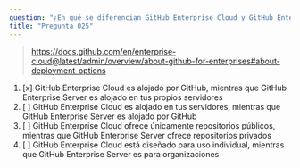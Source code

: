 ```yaml
---
question: "¿En qué se diferencian GitHub Enterprise Cloud y GitHub Enterprise Server?"
title: "Pregunta 025"
---
```


> https://docs.github.com/en/enterprise-cloud@latest/admin/overview/about-github-for-enterprises#about-deployment-options
1. [x] GitHub Enterprise Cloud es alojado por GitHub, mientras que GitHub Enterprise Server es alojado en tus propios servidores
1. [ ] GitHub Enterprise Cloud es alojado en tus servidores, mientras que GitHub Enterprise Server es alojado por GitHub
1. [ ] GitHub Enterprise Cloud ofrece únicamente repositorios públicos, mientras que GitHub Enterprise Server ofrece repositorios privados
1. [ ] GitHub Enterprise Cloud está diseñado para uso individual, mientras que GitHub Enterprise Server es para organizaciones
